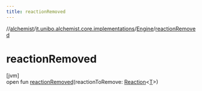 ```yaml
---
title: reactionRemoved
---
```

//[alchemist](../../../index.html)/[it.unibo.alchemist.core.implementations](../index.html)/[Engine](index.html)/[reactionRemoved](reaction-removed.html)



# reactionRemoved



[jvm]\
open fun [reactionRemoved](reaction-removed.html)(reactionToRemove: [Reaction](../../it.unibo.alchemist.model.interfaces/-reaction/index.html)<[T](index.html)>)




